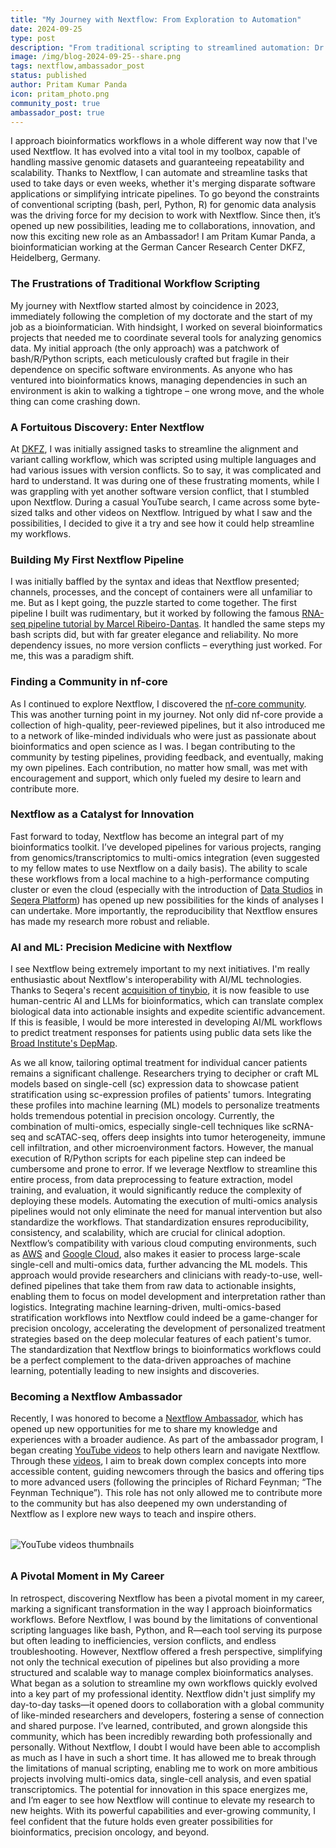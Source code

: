 ```yaml
---
title: "My Journey with Nextflow: From Exploration to Automation"
date: 2024-09-25
type: post
description: "From traditional scripting to streamlined automation: Dr. Pritam Kumar Panda shares his transformative journey with Nextflow, now a vital tool in his bioinformatics career at DKFZ, Heidelberg."
image: /img/blog-2024-09-25--share.png
tags: nextflow,ambassador_post
status: published
author: Pritam Kumar Panda
icon: pritam_photo.png
community_post: true
ambassador_post: true
---
```


I approach bioinformatics workflows in a whole different way now that I've used Nextflow. It has evolved into a vital tool in my toolbox, capable of handling massive genomic datasets and guaranteeing repeatability and scalability. Thanks to Nextflow, I can automate and streamline tasks that used to take days or even weeks, whether it's merging disparate software applications or simplifying intricate pipelines. To go beyond the constraints of conventional scripting (bash, perl, Python, R) for genomic data analysis was the driving force for my decision to work with Nextflow. Since then, it’s opened up new possibilities, leading me to collaborations, innovation, and now this exciting new role as an Ambassador! I am Pritam Kumar Panda, a bioinformatician working at the German Cancer Research Center DKFZ, Heidelberg, Germany.

### The Frustrations of Traditional Workflow Scripting

My journey with Nextflow started almost by coincidence in 2023, immediately following the completion of my doctorate and the start of my job as a bioinformatician. With hindsight, I worked on several bioinformatics projects that needed me to coordinate several tools for analyzing genomics data. My initial approach (the only approach) was a patchwork of bash/R/Python scripts, each meticulously crafted but fragile in their dependence on specific software environments. As anyone who has ventured into bioinformatics knows, managing dependencies in such an environment is akin to walking a tightrope – one wrong move, and the whole thing can come crashing down.

### A Fortuitous Discovery: Enter Nextflow

At [DKFZ](https://www.dkfz.de/en/index.html), I was initially assigned tasks to streamline the alignment and variant calling workflow, which was scripted using multiple languages and had various issues with version conflicts. So to say, it was complicated and hard to understand. It was during one of these frustrating moments, while I was grappling with yet another software version conflict, that I stumbled upon Nextflow. During a casual YouTube search, I came across some byte-sized talks and other videos on Nextflow. Intrigued by what I saw and the possibilities, I decided to give it a try and see how it could help streamline my workflows.

### Building My First Nextflow Pipeline

I was initially baffled by the syntax and ideas that Nextflow presented; channels, processes, and the concept of containers were all unfamiliar to me. But as I kept going, the puzzle started to come together. The first pipeline I built was rudimentary, but it worked by following the famous [RNA-seq pipeline tutorial by Marcel Ribeiro-Dantas](https://www.youtube.com/watch?v=dbOKB3VRpuE). It handled the same steps my bash scripts did, but with far greater elegance and reliability. No more dependency issues, no more version conflicts – everything just worked. For me, this was a paradigm shift.

### Finding a Community in nf-core

As I continued to explore Nextflow, I discovered the [nf-core community](https://nf-co.re). This was another turning point in my journey. Not only did nf-core provide a collection of high-quality, peer-reviewed pipelines, but it also introduced me to a network of like-minded individuals who were just as passionate about bioinformatics and open science as I was. I began contributing to the community by testing pipelines, providing feedback, and eventually, making my own pipelines. Each contribution, no matter how small, was met with encouragement and support, which only fueled my desire to learn and contribute more.

### Nextflow as a Catalyst for Innovation

Fast forward to today, Nextflow has become an integral part of my bioinformatics toolkit. I’ve developed pipelines for various projects, ranging from genomics/transcriptomics to multi-omics integration (even suggested to my fellow mates to use Nextflow on a daily basis). The ability to scale these workflows from a local machine to a high-performance computing cluster or even the cloud (especially with the introduction of [Data Studios](https://docs.seqera.io/platform/24.1/data/data-studios) in [Seqera Platform](https://seqera.io/platform/)) has opened up new possibilities for the kinds of analyses I can undertake. More importantly, the reproducibility that Nextflow ensures has made my research more robust and reliable.

### AI and ML: Precision Medicine with Nextflow

I see Nextflow being extremely important to my next initiatives. I'm really enthusiastic about Nextflow's interoperability with AI/ML technologies. Thanks to Seqera's recent [acquisition of tinybio](https://seqera.io/blog/tinybio-joins-seqera-to-advance-science-for-everyone-now-through-genai/), it is now feasible to use human-centric AI and LLMs for bioinformatics, which can translate complex biological data into actionable insights and expedite scientific advancement. If this is feasible, I would be more interested in developing AI/ML workflows to predict treatment responses for patients using public data sets like the [Broad Institute's DepMap](https://depmap.org/portal).

As we all know, tailoring optimal treatment for individual cancer patients remains a significant challenge. Researchers trying to decipher or craft ML models based on single-cell (sc) expression data to showcase patient stratification using sc-expression profiles of patients' tumors. Integrating these profiles into machine learning (ML) models to personalize treatments holds tremendous potential in precision oncology. Currently, the combination of multi-omics, especially single-cell techniques like scRNA-seq and scATAC-seq, offers deep insights into tumor heterogeneity, immune cell infiltration, and other microenvironment factors. However, the manual execution of R/Python scripts for each pipeline step can indeed be cumbersome and prone to error. If we leverage Nextflow to streamline this entire process, from data preprocessing to feature extraction, model training, and evaluation, it would significantly reduce the complexity of deploying these models. Automating the execution of multi-omics analysis pipelines would not only eliminate the need for manual intervention but also standardize the workflows. That standardization ensures reproducibility, consistency, and scalability, which are crucial for clinical adoption.
Nextflow’s compatibility with various cloud computing environments, such as [AWS](https://www.nextflow.io/docs/latest/aws.html) and [Google Cloud](https://www.nextflow.io/docs/latest/google.html), also makes it easier to process large-scale single-cell and multi-omics data, further advancing the ML models. This approach would provide researchers and clinicians with ready-to-use, well-defined pipelines that take them from raw data to actionable insights, enabling them to focus on model development and interpretation rather than logistics. Integrating machine learning-driven, multi-omics-based stratification workflows into Nextflow could indeed be a game-changer for precision oncology, accelerating the development of personalized treatment strategies based on the deep molecular features of each patient's tumor. The standardization that Nextflow brings to bioinformatics workflows could be a perfect complement to the data-driven approaches of machine learning, potentially leading to new insights and discoveries.

### Becoming a Nextflow Ambassador

Recently, I was honored to become a [Nextflow Ambassador](https://nextflow.io/ambassadors.html), which has opened up new opportunities for me to share my knowledge and experiences with a broader audience. As part of the ambassador program, I began creating [YouTube videos](https://www.youtube.com/watch?v=6OAnEEUAaNU) to help others learn and navigate Nextflow. Through these [videos](https://www.youtube.com/playlist?list=PLS3KFDv2o0CQxUuyAMyYdp_PoiVbdSa_8), I aim to break down complex concepts into more accessible content, guiding newcomers through the basics and offering tips to more advanced users (following the principles of Richard Feynman; “The Feynman Technique”). This role has not only allowed me to contribute more to the community but has also deepened my own understanding of Nextflow as I explore new ways to teach and inspire others.

<div style="margin-top: 2rem; margin-bottom: 2rem;">
    <img src="/img/blog-2024-09-25-journey-img1a.jpg" alt="YouTube videos thumbnails" />
</div>

### A Pivotal Moment in My Career

In retrospect, discovering Nextflow has been a pivotal moment in my career, marking a significant transformation in the way I approach bioinformatics workflows. Before Nextflow, I was bound by the limitations of conventional scripting languages like bash, Python, and R—each tool serving its purpose but often leading to inefficiencies, version conflicts, and endless troubleshooting. However, Nextflow offered a fresh perspective, simplifying not only the technical execution of pipelines but also providing a more structured and scalable way to manage complex bioinformatics analyses. What began as a solution to streamline my own workflows quickly evolved into a key part of my professional identity. Nextflow didn't just simplify my day-to-day tasks—it opened doors to collaboration with a global community of like-minded researchers and developers, fostering a sense of connection and shared purpose. I’ve learned, contributed, and grown alongside this community, which has been incredibly rewarding both professionally and personally.
Without Nextflow, I doubt I would have been able to accomplish as much as I have in such a short time. It has allowed me to break through the limitations of manual scripting, enabling me to work on more ambitious projects involving multi-omics data, single-cell analysis, and even spatial transcriptomics. The potential for innovation in this space energizes me, and I’m eager to see how Nextflow will continue to elevate my research to new heights. With its powerful capabilities and ever-growing community, I feel confident that the future holds even greater possibilities for bioinformatics, precision oncology, and beyond.
